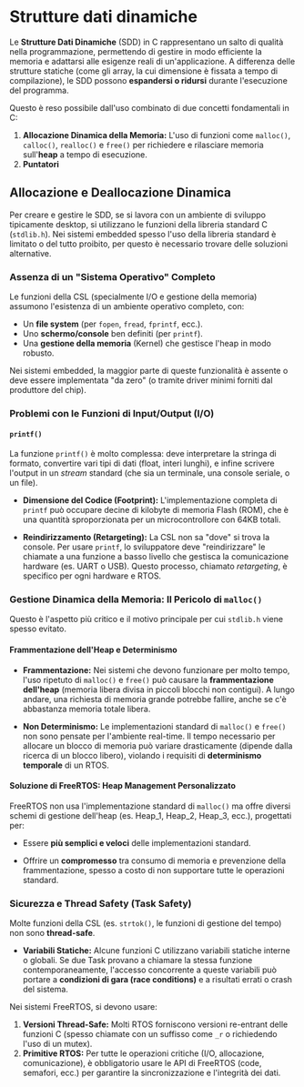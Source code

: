 # Strutture dati dinamiche

Le **Strutture Dati Dinamiche** (SDD) in C rappresentano un salto di qualità nella programmazione, permettendo di gestire in modo efficiente la memoria e adattarsi alle esigenze reali di un'applicazione. A differenza delle strutture statiche (come gli array, la cui dimensione è fissata a tempo di compilazione), le SDD possono **espandersi o ridursi** durante l'esecuzione del programma.

Questo è reso possibile dall'uso combinato di due concetti fondamentali in C:

1. **Allocazione Dinamica della Memoria:** L'uso di funzioni come `malloc()`, `calloc()`, `realloc()` e `free()` per richiedere e rilasciare memoria sull'**heap** a tempo di esecuzione.
2. **Puntatori**

## Allocazione e Deallocazione Dinamica

Per creare e gestire le SDD, se si lavora con un ambiente di sviluppo tipicamente desktop, si utilizzano le funzioni della libreria standard C (`stdlib.h`). Nei sistemi embedded spesso l'uso della libreria standard è limitato o del tutto proibito, per questo è necessario trovare delle soluzioni alternative.
### Assenza di un "Sistema Operativo" Completo

Le funzioni della CSL (specialmente I/O e gestione della memoria) assumono l'esistenza di un ambiente operativo completo, con:

- Un **file system** (per `fopen`, `fread`, `fprintf`, ecc.).
- Uno **schermo/console** ben definiti (per `printf`).
- Una **gestione della memoria** (Kernel) che gestisce l'heap in modo robusto.

Nei sistemi embedded, la maggior parte di queste funzionalità è assente o deve essere implementata "da zero" (o tramite driver minimi forniti dal produttore del chip).

### Problemi con le Funzioni di Input/Output (I/O)

#### `printf()`

La funzione `printf()` è molto complessa: deve interpretare la stringa di formato, convertire vari tipi di dati (float, interi lunghi), e infine scrivere l'output in un _stream_ standard (che sia un terminale, una console seriale, o un file).

- **Dimensione del Codice (Footprint):** L'implementazione completa di `printf` può occupare decine di kilobyte di memoria Flash (ROM), che è una quantità sproporzionata per un microcontrollore con 64KB totali.
    
- **Reindirizzamento (Retargeting):** La CSL non sa "dove" si trova la console. Per usare `printf`, lo sviluppatore deve "reindirizzare" le chiamate a una funzione a basso livello che gestisca la comunicazione hardware (es. UART o USB). Questo processo, chiamato _retargeting_, è specifico per ogni hardware e RTOS.
### Gestione Dinamica della Memoria: Il Pericolo di `malloc()`

Questo è l'aspetto più critico e il motivo principale per cui `stdlib.h` viene spesso evitato.

#### Frammentazione dell'Heap e Determinismo

- **Frammentazione:** Nei sistemi che devono funzionare per molto tempo, l'uso ripetuto di `malloc()` e `free()` può causare la **frammentazione dell'heap** (memoria libera divisa in piccoli blocchi non contigui). A lungo andare, una richiesta di memoria grande potrebbe fallire, anche se c'è abbastanza memoria totale libera.
    
- **Non Determinismo:** Le implementazioni standard di `malloc()` e `free()` non sono pensate per l'ambiente real-time. Il tempo necessario per allocare un blocco di memoria può variare drasticamente (dipende dalla ricerca di un blocco libero), violando i requisiti di **determinismo temporale** di un RTOS.

#### Soluzione di FreeRTOS: Heap Management Personalizzato

FreeRTOS non usa l'implementazione standard di `malloc()` ma offre diversi schemi di gestione dell'heap (es. Heap_1, Heap_2, Heap_3, ecc.), progettati per:

- Essere **più semplici e veloci** delle implementazioni standard.
    
- Offrire un **compromesso** tra consumo di memoria e prevenzione della frammentazione, spesso a costo di non supportare tutte le operazioni standard.

### Sicurezza e Thread Safety (Task Safety)

Molte funzioni della CSL (es. `strtok()`, le funzioni di gestione del tempo) non sono **thread-safe**.

- **Variabili Statiche:** Alcune funzioni C utilizzano variabili statiche interne o globali. Se due Task provano a chiamare la stessa funzione contemporaneamente, l'accesso concorrente a queste variabili può portare a **condizioni di gara (race conditions)** e a risultati errati o crash del sistema.

Nei sistemi FreeRTOS, si devono usare:

1. **Versioni Thread-Safe:** Molti RTOS forniscono versioni re-entrant delle funzioni C (spesso chiamate con un suffisso come `_r` o richiedendo l'uso di un mutex).
2. **Primitive RTOS:** Per tutte le operazioni critiche (I/O, allocazione, comunicazione), è obbligatorio usare le API di FreeRTOS (code, semafori, ecc.) per garantire la sincronizzazione e l'integrità dei dati.